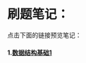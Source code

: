 # 刷题笔记：
点击下面的链接预览笔记：

#### 1.[数据结构基础1](https://2033329616.github.io/data_structure/exercises/2_刷题(选择).html)